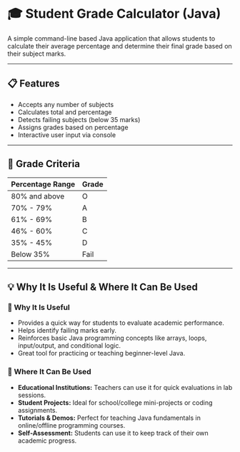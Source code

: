 # 🎓 Student Grade Calculator (Java)

A simple command-line based Java application that allows students to calculate their average percentage and determine their final grade based on their subject marks.

---

## 📋 Features

- Accepts any number of subjects
- Calculates total and percentage
- Detects failing subjects (below 35 marks)
- Assigns grades based on percentage
- Interactive user input via console

---

## 🧮 Grade Criteria

| Percentage Range | Grade |
|------------------|-------|
| 80% and above    | O     |
| 70% - 79%        | A     |
| 61% - 69%        | B     |
| 46% - 60%        | C     |
| 35% - 45%        | D     |
| Below 35%        | Fail  |

---

## 💡 Why It Is Useful & Where It Can Be Used

### 🎯 Why It Is Useful
- Provides a quick way for students to evaluate academic performance.
- Helps identify failing marks early.
- Reinforces basic Java programming concepts like arrays, loops, input/output, and conditional logic.
- Great tool for practicing or teaching beginner-level Java.

### 🏫 Where It Can Be Used
- **Educational Institutions:** Teachers can use it for quick evaluations in lab sessions.
- **Student Projects:** Ideal for school/college mini-projects or coding assignments.
- **Tutorials & Demos:** Perfect for teaching Java fundamentals in online/offline programming courses.
- **Self-Assessment:** Students can use it to keep track of their own academic progress.
